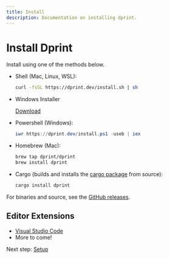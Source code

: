 ```yaml
---
title: Install
description: Documentation on installing dprint.
---
```


# Install Dprint

Install using one of the methods below.

* Shell (Mac, Linux, WSL):

    ```bash
    curl -fsSL https://dprint.dev/install.sh | sh
    ```

* Windows Installer

    [Download](https://github.com/dprint/dprint/releases/latest/download/dprint-x86_64-pc-windows-msvc-installer.exe)

* Powershell (Windows):

    ```powershell
    iwr https://dprint.dev/install.ps1 -useb | iex
    ```

* Homebrew (Mac):

    ```bash
    brew tap dprint/dprint
    brew install dprint
    ```

* Cargo (builds and installs the [cargo package](https://crates.io/crates/dprint) from source):

    ```bash
    cargo install dprint
    ```

For binaries and source, see the [GitHub releases](https://github.com/dprint/dprint/releases).

## Editor Extensions

* [Visual Studio Code](https://marketplace.visualstudio.com/items?itemName=dprint.dprint)
* More to come!

Next step: [Setup](/setup)